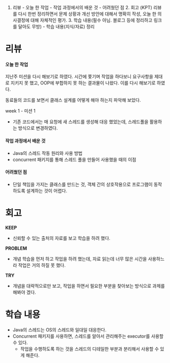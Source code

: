 1. 리뷰 - 오늘 한 작업 - 작업 과정에서의 배운 것 - 어려웠던 점 2. 회고 (KPT) 리뷰를 다시 한번 정리하면서 문제 상황과 개선 방안에 대해서 명확히 작성, 오늘 한 의사결정에 대해 자체적인 평가. 3. 학습 내용(필수 아님. 블로그 등에 정리하고 링크를 달아도 무방) - 학습 내용(지식/자료) 정리

# 리뷰

#### 오늘 한 작업

지난주 미션을 다시 해보기로 하였다. 시간에 쫓기며 작업을 하다보니 요구사항을 제대로 지키지 못 했고, OOP에 부합하지 못 하는 결과물이 나왔다. 이를 다시 해보기로 하였다.

동료들의 코드를 보면서 클래스 설계를 어떻게 해야 하는지 파악해 보았다.

week 1 - 미션 1
- 기존 코드에서는 매 요청에 새 스레드를 생성해 대응 했었는데, 스레드풀을 활용하는 방식으로 변경하였다.
#### 작업 과정에서 배운 것

- Java의 스레드 작동 원리와 사용 방법
- concurrent 패키지를 통해 스레드 풀을 만들어 사용했을 때의 이점

#### 어려웠던 점

- 단일 책임을 가지는 클래스를 만드는 것, 객체 간의 상호작용으로 프로그램이 동작하도록 설계하는 것이 어렵다.

# 회고

**KEEP**
- 신뢰할 수 있는 출처의 자료를 보고 학습을 하려 했다.

**PROBLEM**
- 개념 학습을 먼저 하고 작업을 하려 했는데, 자료 읽는데 너무 많은 시간을 사용하느라 작업은 거의 하질 못 했다.

**TRY**
- 개념을 대략적으로만 보고, 작업을 하면서 필요한 부분을 찾아보는 방식으로 과제를 해봐야 겠다.

# 학습 내용

- Java의 스레드는 OS의 스레드와 일대일 대응한다.
- Concurrent 패키지를 사용하면, 스레드를 알아서 관리해주는 executor를 사용할 수 있다.
	- 작업을 수행하도록 하는 것을 스레드의 디테일한 부분과 분리해서 사용할 수 있게 해준다.
